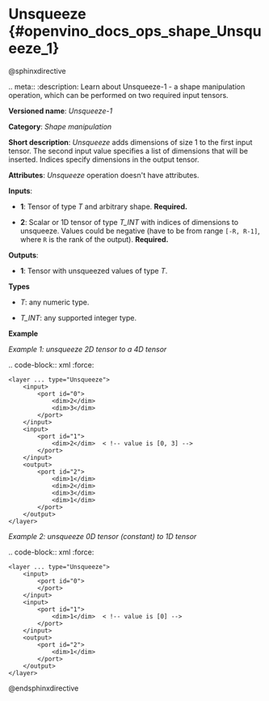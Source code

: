 # Unsqueeze {#openvino_docs_ops_shape_Unsqueeze_1}

@sphinxdirective

.. meta::
  :description: Learn about Unsqueeze-1 - a shape manipulation operation, which 
                can be performed on two required input tensors.

**Versioned name**: *Unsqueeze-1*

**Category**: *Shape manipulation*

**Short description**: *Unsqueeze* adds dimensions of size 1 to the first input tensor. The second input value specifies a list of dimensions that will be inserted. Indices specify dimensions in the output tensor.

**Attributes**: *Unsqueeze* operation doesn't have attributes.

**Inputs**:

*   **1**: Tensor of type *T* and arbitrary shape. **Required.**

*   **2**: Scalar or 1D tensor of type *T_INT* with indices of dimensions to unsqueeze. Values could be negative (have to be from range ``[-R, R-1]``, where ``R`` is the rank of the output). **Required.**

**Outputs**:

*   **1**: Tensor with unsqueezed values of type *T*.

**Types**

* *T*: any numeric type.

* *T_INT*: any supported integer type.

**Example**

*Example 1: unsqueeze 2D tensor to a 4D tensor*

.. code-block:: xml
   :force:

    <layer ... type="Unsqueeze">
        <input>
            <port id="0">
                <dim>2</dim>
                <dim>3</dim>
            </port>
        </input>
        <input>
            <port id="1">
                <dim>2</dim>  < !-- value is [0, 3] -->
            </port>
        </input>
        <output>
            <port id="2">
                <dim>1</dim>
                <dim>2</dim>
                <dim>3</dim>
                <dim>1</dim>
            </port>
        </output>
    </layer>


*Example 2: unsqueeze 0D tensor (constant) to 1D tensor*

.. code-block:: xml
   :force:

    <layer ... type="Unsqueeze">
        <input>
            <port id="0">
            </port>
        </input>
        <input>
            <port id="1">
                <dim>1</dim>  < !-- value is [0] -->
            </port>
        </input>
        <output>
            <port id="2">
                <dim>1</dim>
            </port>
        </output>
    </layer>


@endsphinxdirective